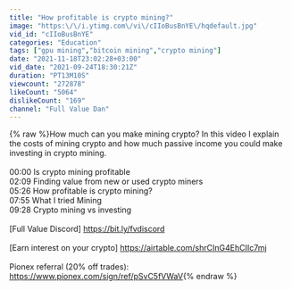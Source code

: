 ```yaml
---
title: "How profitable is crypto mining?"
image: "https:\/\/i.ytimg.com\/vi\/cIIoBusBnYE\/hqdefault.jpg"
vid_id: "cIIoBusBnYE"
categories: "Education"
tags: ["gpu mining","bitcoin mining","crypto mining"]
date: "2021-11-18T23:02:28+03:00"
vid_date: "2021-09-24T18:30:21Z"
duration: "PT13M10S"
viewcount: "272878"
likeCount: "5064"
dislikeCount: "169"
channel: "Full Value Dan"
---
```

{% raw %}How much can you make mining crypto? In this video I explain the costs of mining crypto and how much passive income you could make investing in crypto mining.<br /><br />00:00 Is crypto mining profitable<br />02:09 Finding value from new or used crypto miners<br />05:26 How profitable is crypto mining?<br />07:55 What I tried Mining<br />09:28 Crypto mining vs investing<br /><br />[Full Value Discord] <a rel="nofollow" target="blank" href="https://bit.ly/fvdiscord">https://bit.ly/fvdiscord</a><br /><br />[Earn interest on your crypto] <a rel="nofollow" target="blank" href="https://airtable.com/shrCInG4EhCIIc7mj">https://airtable.com/shrCInG4EhCIIc7mj</a><br /><br />Pionex referral (20% off trades): <a rel="nofollow" target="blank" href="https://www.pionex.com/sign/ref/pSvC5fVWaV">https://www.pionex.com/sign/ref/pSvC5fVWaV</a>{% endraw %}
